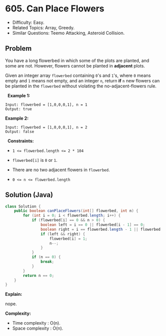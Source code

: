 # 605. Can Place Flowers

- Difficulty: Easy.
- Related Topics: Array, Greedy.
- Similar Questions: Teemo Attacking, Asteroid Collision.

## Problem

You have a long flowerbed in which some of the plots are planted, and some are not. However, flowers cannot be planted in **adjacent** plots.

Given an integer array ```flowerbed``` containing ```0```'s and ```1```'s, where ```0``` means empty and ```1``` means not empty, and an integer ```n```, return **if** ```n``` new flowers can be planted in the ```flowerbed``` without violating the no-adjacent-flowers rule.

 
**Example 1:**
```
Input: flowerbed = [1,0,0,0,1], n = 1
Output: true
```

**Example 2:**
```
Input: flowerbed = [1,0,0,0,1], n = 2
Output: false
```
 
**Constraints:**


	
- ```1 <= flowerbed.length <= 2 * 104```
	
- ```flowerbed[i]``` is ```0``` or ```1```.
	
- There are no two adjacent flowers in ```flowerbed```.
	
- ```0 <= n <= flowerbed.length```



## Solution (Java)

```java
class Solution {
    public boolean canPlaceFlowers(int[] flowerbed, int n) {
        for (int i = 0; i < flowerbed.length; i++) {
            if (flowerbed[i] == 0 && n > 0) {
                boolean left = i == 0 || flowerbed[i - 1] == 0;
                boolean right = i == flowerbed.length - 1 || flowerbed[i + 1] == 0;
                if (left && right) {
                    flowerbed[i] = 1;
                    n--;
                }
            }
            if (n == 0) {
                break;
            }
        }
        return n == 0;
    }
}
```

**Explain:**

nope.

**Complexity:**

* Time complexity : O(n).
* Space complexity : O(n).
